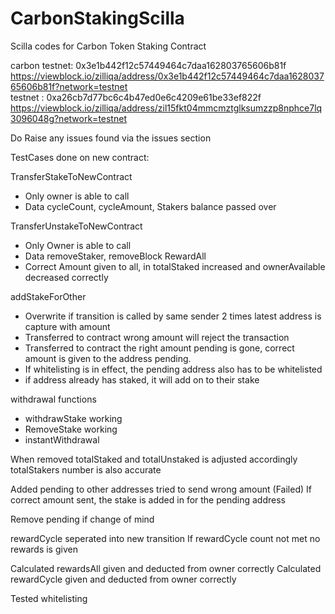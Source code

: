 # CarbonStakingScilla
Scilla codes for Carbon Token Staking Contract


carbon testnet: 0x3e1b442f12c57449464c7daa162803765606b81f
<br>
https://viewblock.io/zilliqa/address/0x3e1b442f12c57449464c7daa162803765606b81f?network=testnet 
<br>
testnet : 0xa26cb7d77bc6c4b47ed0e6c4209e61be33ef822f <br>
https://viewblock.io/zilliqa/address/zil15fkt04mmcmztglksumzzp8nphce7lq3096048g?network=testnet

Do Raise any issues found via the issues section

TestCases done on new contract:

TransferStakeToNewContract
- Only owner is able to call
- Data cycleCount, cycleAmount, Stakers balance passed over

TransferUnstakeToNewContract
- Only Owner is able to call
- Data removeStaker, removeBlock
RewardAll
- Correct Amount given to all, in totalStaked increased and ownerAvailable decreased correctly

addStakeForOther
- Overwrite if transition is called by same sender 2 times latest address is capture with amount
- Transferred to contract wrong amount will reject the transaction
- Transferred to contract the right amount pending is gone, correct amount is given to the address pending.
- If whitelisting is in effect, the pending address also has to be whitelisted
- if address already has staked, it will add on to their stake

withdrawal functions
- withdrawStake working
- RemoveStake working
- instantWithdrawal

When removed totalStaked and totalUnstaked is adjusted accordingly
totalStakers number is also accurate

Added pending to other addresses
tried to send wrong amount (Failed)
If correct amount sent, the stake is added in for the pending address



Remove pending if change of mind

rewardCycle seperated into new transition
If rewardCycle count not met no rewards is given


Calculated rewardsAll given and deducted from owner correctly
Calculated rewardCycle given and deducted from owner correctly



Tested whitelisting

